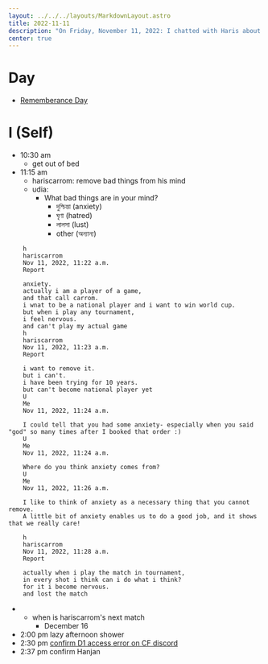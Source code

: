 ```yaml
---
layout: ../../../layouts/MarkdownLayout.astro
title: 2022-11-11
description: "On Friday, November 11, 2022: I chatted with Haris about Carrom."
center: true
---
```


# Day

- [Rememberance Day](https://en.wikipedia.org/wiki/Remembrance_Day)

# I (Self)

- 10:30 am
    - get out of bed
- 11:15 am
    - hariscarrom: remove bad things from his mind
    - udia:
        - What bad things are in your mind?
            - দুশ্চিন্তা (anxiety)
            - ঘৃণা (hatred)
            - লালসা (lust)
            - other (অন্যান্য)
```
    h
    hariscarrom
    Nov 11, 2022, 11:22 a.m.
    Report

    anxiety.
    actually i am a player of a game,
    and that call carrom.
    i wnat to be a national player and i want to win world cup.
    but when i play any tournament,
    i feel nervous.
    and can't play my actual game
    h
    hariscarrom
    Nov 11, 2022, 11:23 a.m.
    Report

    i want to remove it.
    but i can't.
    i have been trying for 10 years.
    but can't become national player yet
    U
    Me
    Nov 11, 2022, 11:24 a.m.

    I could tell that you had some anxiety- especially when you said "god" so many times after I booked that order :)
    U
    Me
    Nov 11, 2022, 11:24 a.m.

    Where do you think anxiety comes from?
    U
    Me
    Nov 11, 2022, 11:26 a.m.

    I like to think of anxiety as a necessary thing that you cannot remove.
    A little bit of anxiety enables us to do a good job, and it shows that we really care!

    h
    hariscarrom
    Nov 11, 2022, 11:28 a.m.
    Report

    actually when i play the match in tournament,
    in every shot i think can i do what i think?
    for it i become nervous.
    and lost the match
```
-
    - when is hariscarrom's next match
      - December 16
- 2:00 pm lazy afternoon shower
- 2:30 pm [confirm D1 access error on CF discord](https://discord.com/channels/595317990191398933/992060581832032316/1040731875876024392)
- 2:37 pm confirm Hanjan
